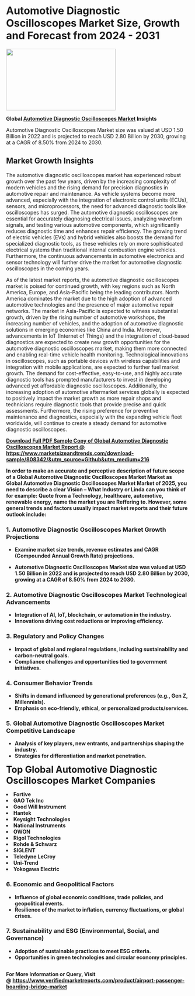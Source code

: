 <H1>Automotive Diagnostic Oscilloscopes Market Size, Growth and Forecast from 2024 - 2031</H1><img class="aligncenter size-medium wp-image-584254" src="https://thirdeyenews.in/wp-content/uploads/2024/09/Global-Market-Research-300x168.jpeg" alt="" width="300" height="168" /><p><strong>Global&nbsp;<a href="https://www.marketsizeandtrends.com/download-sample/808342/&amp;utm_source=Github&utm_medium=216">Automotive Diagnostic Oscilloscopes Market</a> Insights</strong></p><p>Automotive Diagnostic Oscilloscopes Market size was valued at USD 1.50 Billion in 2022 and is projected to reach USD 2.80 Billion by 2030, growing at a CAGR of 8.50% from 2024 to 2030.</p><p><h2>Market Growth Insights</h2> <p>The automotive diagnostic oscilloscopes market has experienced robust growth over the past few years, driven by the increasing complexity of modern vehicles and the rising demand for precision diagnostics in automotive repair and maintenance. As vehicle systems become more advanced, especially with the integration of electronic control units (ECUs), sensors, and microprocessors, the need for advanced diagnostic tools like oscilloscopes has surged. The automotive diagnostic oscilloscopes are essential for accurately diagnosing electrical issues, analyzing waveform signals, and testing various automotive components, which significantly reduces diagnostic time and enhances repair efficiency. The growing trend of electric vehicles (EVs) and hybrid vehicles also boosts the demand for specialized diagnostic tools, as these vehicles rely on more sophisticated electrical systems than traditional internal combustion engine vehicles. Furthermore, the continuous advancements in automotive electronics and sensor technology will further drive the market for automotive diagnostic oscilloscopes in the coming years.</p> <p><strong><a href="#"></a></strong></p> <p>As of the latest market reports, the automotive diagnostic oscilloscopes market is poised for continued growth, with key regions such as North America, Europe, and Asia-Pacific being the leading contributors. North America dominates the market due to the high adoption of advanced automotive technologies and the presence of major automotive repair networks. The market in Asia-Pacific is expected to witness substantial growth, driven by the rising number of automotive workshops, the increasing number of vehicles, and the adoption of automotive diagnostic solutions in emerging economies like China and India. Moreover, advancements in IoT (Internet of Things) and the integration of cloud-based diagnostics are expected to create new growth opportunities for the automotive diagnostic oscilloscopes market, making them more connected and enabling real-time vehicle health monitoring. Technological innovations in oscilloscopes, such as portable devices with wireless capabilities and integration with mobile applications, are expected to further fuel market growth. The demand for cost-effective, easy-to-use, and highly accurate diagnostic tools has prompted manufacturers to invest in developing advanced yet affordable diagnostic oscilloscopes. Additionally, the increasing adoption of automotive aftermarket services globally is expected to positively impact the market growth as more repair shops and technicians require diagnostic tools that provide precise and quick assessments. Furthermore, the rising preference for preventive maintenance and diagnostics, especially with the expanding vehicle fleet worldwide, will continue to create a steady demand for automotive diagnostic oscilloscopes. <p><strong><a href="#"></p><p><span class=""><strong>Download Full PDF Sample Copy of Global Automotive Diagnostic Oscilloscopes Market Report</strong> @ <a href="https://www.marketsizeandtrends.com/download-sample/808342/&amp;utm_source=Github&utm_medium=216" target="_blank">https://www.marketsizeandtrends.com/download-sample/808342/&amp;utm_source=Github&utm_medium=216</a></span></p><p>In order to make an accurate and perceptive description of future scope of a Global&nbsp;Automotive Diagnostic Oscilloscopes Market Market as Global&nbsp;Automotive Diagnostic Oscilloscopes Market Market of 2025, you need to describe a clear Vision &ndash; What Industry or Linda can you think of for example: Quote from a Technology, healthcare, automotive, renewable energy, name the market you are Reffering to. However, some general trends and factors usually impact market reports and their future outlook include:</p><h3>1.&nbsp;<strong>Automotive Diagnostic Oscilloscopes Market Growth Projections</strong></h3><ul><li>Examine market size trends, revenue estimates and CAGR (Compounded Annual Growth Rate) projections.</li><li><p>Automotive Diagnostic Oscilloscopes Market size was valued at USD 1.50 Billion in 2022 and is projected to reach USD 2.80 Billion by 2030, growing at a CAGR of 8.50% from 2024 to 2030.</p></li></ul><h3>2.&nbsp;<strong>Automotive Diagnostic Oscilloscopes Market Technological Advancements</strong></h3><ul><li>Integration of AI, IoT, blockchain, or automation in the industry.</li><li>Innovations driving cost reductions or improving efficiency.</li></ul><h3>3.&nbsp;<strong>Regulatory and Policy Changes</strong></h3><ul><li>Impact of global and regional regulations, including sustainability and carbon-neutral goals.</li><li>Compliance challenges and opportunities tied to government initiatives.</li></ul><h3>4.&nbsp;<strong>Consumer Behavior Trends</strong></h3><ul><li>Shifts in demand influenced by generational preferences (e.g., Gen Z, Millennials).</li><li>Emphasis on eco-friendly, ethical, or personalized products/services.</li></ul><h3>5.&nbsp;<strong>Global Automotive Diagnostic Oscilloscopes Market Competitive Landscape</strong></h3><ul><li>Analysis of key players, new entrants, and partnerships shaping the industry.</li><li>Strategies for differentiation and market penetration.</li></ul><p data-pm-slice="1 1 []"><span style="color: inherit; font-family: inherit; font-size: 25px;">Top Global Automotive Diagnostic Oscilloscopes Market Companies</span></p><div class="" data-test-id=""><p><li>Fortive</li><li> GAO Tek Inc</li><li> Good Will Instrument</li><li> Hantek</li><li> Keysight Technologies</li><li> National Instruments</li><li> OWON</li><li> Rigol Technologies</li><li> Rohde & Schwarz</li><li> SIGLENT</li><li> Teledyne LeCroy</li><li> Uni-Trend</li><li> Yokogawa Electric</li></p></div><h3>6.&nbsp;<strong>Economic and Geopolitical Factors</strong></h3><ul><li>Influence of global economic conditions, trade policies, and geopolitical events.</li><li>Resilience of the market to inflation, currency fluctuations, or global crises.</li></ul><h3>7.&nbsp;<strong>Sustainability and ESG (Environmental, Social, and Governance)</strong></h3><ul><li>Adoption of sustainable practices to meet ESG criteria.</li><li>Opportunities in green technologies and circular economy principles.</li></ul><h2><strong style="font-size: 14px;">For More Information or Query, Visit @&nbsp;</strong><a style="background-color: #ffffff; font-size: 14px;" href="https://www.marketsizeandtrends.com/report/automotive-diagnostic-oscilloscopes-market/" target="_blank">https://www.verifiedmarketreports.com/product/airport-passenger-boarding-bridge-market</a></h2>
